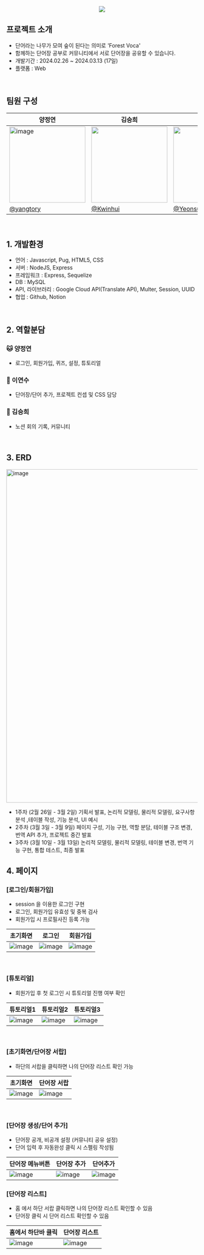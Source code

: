 <p align="center">
  <img src="https://github.com/yangtory/2024-Team-Voca/assets/151486114/2d3158b0-5cc9-4f01-8c5c-674a9e75480c">
</p>

## 프로젝트 소개
- 단어라는 나무가 모여 숲이 된다는 의미로 'Forest Voca'
- 함께하는 단어장 공부로 커뮤니티에서 서로 단어장을 공유할 수 있습니다.
- 개발기간 : 2024.02.26 ~ 2024.03.13 (17일)
- 플랫폼 : Web
</br>

## 팀원 구성
|양정연|김승희|이연수|
|---|---|---|
|<img width="200px" alt="image" src="https://github.com/yangtory/2024-Team-Mem/assets/151486114/4dd13ed9-5ed4-4c9e-b40c-ff42a4ac6900">|<img width="200px" src="https://github.com/yangtory/2024-Team-Mem/assets/151486114/22a1d0f1-9b66-45ed-b9c3-174d8606d992">|<img width="200px" src="https://github.com/yangtory/2024-Team-Voca/assets/151486114/bad4851d-4b19-4661-b10f-e7d199346c81">|
|[@yangtory](https://github.com/yangtory)|[@Kwinhui](https://github.com/Kwinhui)|[@Yeonsu1027](https://github.com/Yeonsu1027)|
<br/>

## 1. 개발환경
- 언어 : Javascript, Pug, HTML5, CSS
- 서버 : NodeJS, Express
- 프레임워크 : Express, Sequelize
- DB : MySQL
- API, 라이브러리 : Google Cloud API(Translate API), Multer, Session, UUID
- 협업 : Github, Notion
<br/>

## 2. 역할분담
### 🐱 양정연
- 로그인, 회원가입, 퀴즈, 설정, 튜토리얼

### 🐹 이연수
- 단어장/단어 추가, 프로젝트 컨셉 및 CSS 담당

### 🐶 김승희
- 노션 회의 기록, 커뮤니티
<br/>

## 3. ERD
<img width="877" alt="image" src="https://github.com/yangtory/2024-Team-Voca/assets/151486114/3a90d0b9-6cc2-469c-aace-e62b950c8789">

- 1주차 (2월 26일 - 3월 2일) 기획서 발표, 논리적 모델링, 물리적 모델링, 요구사항 분석 ,테이블 작성, 기능 분석, UI 예시
- 2주차 (3월 3일 - 3월 9일) 페이지 구성, 기능 구현, 역할 분담, 테이블 구조 변경, 번역 API 추가, 프로젝트 중간 발표
- 3주차 (3월 10일 - 3월 13일) 논리적 모델링, 물리적 모델링, 테이블 변경, 번역 기능 구현, 통합 테스트, 최종 발표

## 4. 페이지
### [로그인/회원가입]
- session 을 이용한 로그인 구현
- 로그인, 회원가입 유효성 및 중복 검사
- 회원가입 시 프로필사진 등록 가능
  
|초기화면|로그인|회원가입|
|----|----|----|
|![image](https://github.com/yangtory/2024-Team-Voca/assets/151486114/2baaff64-a473-4a9a-bc9e-b80ddcd128d1)|![image](https://github.com/yangtory/2024-Team-Voca/assets/151486114/c70ef2f8-69fe-4a90-8edd-e02d8b2f0663)|![image](https://github.com/yangtory/2024-Team-Voca/assets/151486114/b8c5a5fa-5077-446e-a427-915a1ad83461)|
<br/>

### [튜토리얼]
- 회원가입 후 첫 로그인 시 튜토리얼 진행 여부 확인
 
|튜토리얼1|튜토리얼2|튜토리얼3|
|----|----|----|
|![image](https://github.com/yangtory/2024-Team-Voca/assets/151486114/5b03fd0b-8874-4b41-bff1-6d861a11eec4)|![image](https://github.com/yangtory/2024-Team-Voca/assets/151486114/ff4c39c0-71e6-4543-b612-1fd7a28cb071)|![image](https://github.com/yangtory/2024-Team-Voca/assets/151486114/6899e8d9-d167-49a7-9c13-afe34d1be16b)|
<br/>

### [초기화면/단어장 서랍]
- 하단의 서랍을 클릭하면 나의 단어장 리스트 확인 가능
  
|초기화면|단어장 서랍|
|----|----|
|![image](https://github.com/yangtory/2024-Team-Voca/assets/151486114/2c7d4412-4d99-4bef-9ed8-d3be9d8a3942)|![image](https://github.com/yangtory/2024-Team-Voca/assets/151486114/fcf3fe72-574d-4edd-aa71-9a0de5f88ea3)|
<br/>

### [단어장 생성/단어 추가]
- 단어장 공개, 비공개 설정 (커뮤니티 공유 설정)
- 단어 입력 후 자동완성 클릭 시 스펠링 작성됨

|단어장 메뉴버튼|단어장 추가|단어추가|
|----|----|----|
|![image](https://github.com/yangtory/2024-Team-Voca/assets/151486114/dbbaf4f7-d8b7-4de2-8e63-c0ddccc0c490)|![image](https://github.com/yangtory/2024-Team-Voca/assets/151486114/9ebf5d73-6132-4784-bdff-498b1a6d9416)|![image](https://github.com/yangtory/2024-Team-Voca/assets/151486114/538c6b67-c048-4484-bd24-2ec4105293d9)|

### [단어장 리스트]
- 홈 에서 하단 서랍 클릭하면 나의 단어장 리스트 확인할 수 있음
- 단어장 클릭 시 단어 리스트 확인할 수 있음

|홈에서 하단바 클릭|단어장 리스트|
|----|----|
|![image](https://github.com/yangtory/2024-Team-Voca/assets/151486114/af229302-df92-40dd-af5a-baf26029bfc8)|![image](https://github.com/yangtory/2024-Team-Voca/assets/151486114/6c7bf294-1ca9-4286-a53e-603166496d60)|
